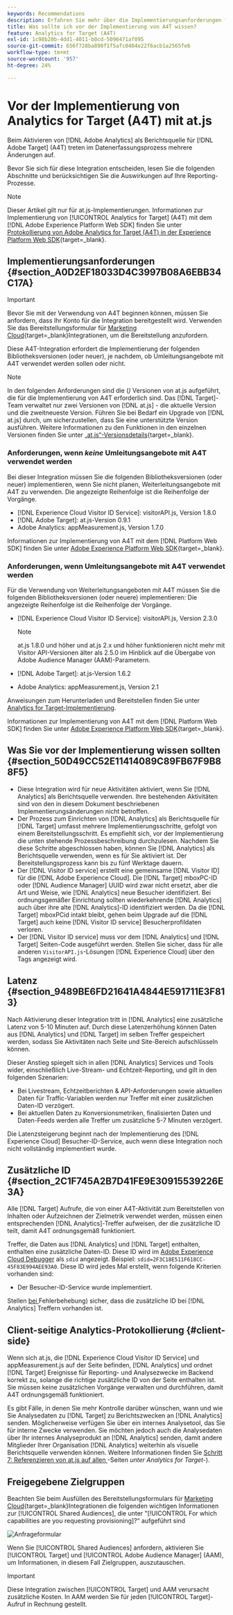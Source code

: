 ```yaml
---
keywords: Recommendations
description: Erfahren Sie mehr über die Implementierungsanforderungen für Analytics  [!DNL Target] A4T) und darüber, was Sie vor der Implementierung dieser Integration beachten sollten.
title: Was sollte ich vor der Implementierung von A4T wissen?
feature: Analytics for Target (A4T)
exl-id: 1c98b20b-4dd1-4011-b0cd-5096471af095
source-git-commit: 656f728ba890f1f5afc0404e22f6acb1a2565fe6
workflow-type: tm+mt
source-wordcount: '957'
ht-degree: 24%

---
```


# Vor der Implementierung von Analytics for Target (A4T) mit at.js

Beim Aktivieren von [!DNL Adobe Analytics] als Berichtsquelle für [!DNL Adobe Target] (A4T) treten im Datenerfassungsprozess mehrere Änderungen auf.

Bevor Sie sich für diese Integration entscheiden, lesen Sie die folgenden Abschnitte und berücksichtigen Sie die Auswirkungen auf Ihre Reporting-Prozesse.

>[!NOTE]
>
>Dieser Artikel gilt nur für at.js-Implementierungen. Informationen zur Implementierung von [!UICONTROL Analytics for Target] (A4T) mit dem [!DNL Adobe Experience Platform Web SDK] finden Sie unter [Protokollierung von Adobe Analytics for Target (A4T) in der Experience Platform Web SDK](https://experienceleague.adobe.com/docs/target-dev/developer/a4t/overview-a4t.html?lang=de){target=_blank}.

## Implementierungsanforderungen {#section_A0D2EF18033D4C3997B08A6EBB34C17A}

>[!IMPORTANT]
>
>Bevor Sie mit der Verwendung von A4T beginnen können, müssen Sie anfordern, dass Ihr Konto für die Integration bereitgestellt wird. Verwenden Sie das Bereitstellungsformular für [Marketing Cloud](https://survey.adobe.com/jfe/form/SV_ekBHTLSoP5Zki2y){target=_blank}Integrationen, um die Bereitstellung anzufordern.

Diese A4T-Integration erfordert die Implementierung der folgenden Bibliotheksversionen (oder neuer), je nachdem, ob Umleitungsangebote mit A4T verwendet werden sollen oder nicht.

>[!NOTE]
>
>In den folgenden Anforderungen sind die (*)* Versionen von at.js aufgeführt, die für die Implementierung von A4T erforderlich sind. Das [!DNL Target]-Team verwaltet nur zwei Versionen von [!DNL at.js] - die aktuelle Version und die zweitneueste Version. Führen Sie bei Bedarf ein Upgrade von [!DNL at.js] durch, um sicherzustellen, dass Sie eine unterstützte Version ausführen. Weitere Informationen zu den Funktionen in den einzelnen Versionen finden Sie unter [„at.js“-Versionsdetails](https://experienceleague.adobe.com/docs/target-dev/developer/client-side/at-js-implementation/target-atjs-versions.html?lang=de){target=_blank}.

### Anforderungen, wenn *keine* Umleitungsangebote mit A4T verwendet werden

Bei dieser Integration müssen Sie die folgenden Bibliotheksversionen (oder neuer) implementieren, wenn Sie nicht planen, Weiterleitungsangebote mit A4T zu verwenden. Die angezeigte Reihenfolge ist die Reihenfolge der Vorgänge.

* [!DNL Experience Cloud Visitor ID Service]: visitorAPI.js, Version 1.8.0
* [!DNL Adobe Target]: at.js-Version 0.9.1
* Adobe Analytics: appMeasurement.js, Version 1.7.0

Informationen zur Implementierung von A4T mit dem [!DNL Platform Web SDK] finden Sie unter [Adobe Experience Platform Web SDK](https://experienceleague.adobe.com/docs/target-dev/developer/client-side/aep-web-sdk.html?lang=de){target=_blank}.

### Anforderungen, wenn Umleitungsangebote mit A4T verwendet werden

Für die Verwendung von Weiterleitungsangeboten mit A4T müssen Sie die folgenden Bibliotheksversionen (oder neuere) implementieren: Die angezeigte Reihenfolge ist die Reihenfolge der Vorgänge.

* [!DNL Experience Cloud Visitor ID Service]: visitorAPI.js, Version 2.3.0

  >[!NOTE]
  >
  >at.js 1.8.0 und höher und at.js 2.x und höher funktionieren nicht mehr mit Visitor API-Versionen älter als 2.5.0 im Hinblick auf die Übergabe von Adobe Audience Manager (AAM)-Parametern.

* [!DNL Adobe Target]: at.js-Version 1.6.2

* Adobe Analytics: appMeasurement.js, Version 2.1

Anweisungen zum Herunterladen und Bereitstellen finden Sie unter [Analytics for Target-Implementierung](/help/main/c-integrating-target-with-mac/a4t/a4timplementation.md).

Informationen zur Implementierung von A4T mit dem [!DNL Platform Web SDK] finden Sie unter [Adobe Experience Platform Web SDK](https://experienceleague.adobe.com/docs/target-dev/developer/client-side/aep-web-sdk.html?lang=de){target=_blank}.

## Was Sie vor der Implementierung wissen sollten {#section_50D49CC52E11414089C89FB67F9B88F5}

* Diese Integration wird für neue Aktivitäten aktiviert, wenn Sie [!DNL Analytics] als Berichtsquelle verwenden. Ihre bestehenden Aktivitäten sind von den in diesem Dokument beschriebenen Implementierungsänderungen nicht betroffen.
* Der Prozess zum Einrichten von [!DNL Analytics] als Berichtsquelle für [!DNL Target] umfasst mehrere Implementierungsschritte, gefolgt von einem Bereitstellungsschritt. Es empfiehlt sich, vor der Implementierung die unten stehende Prozessbeschreibung durchzulesen. Nachdem Sie diese Schritte abgeschlossen haben, können Sie [!DNL Analytics] als Berichtsquelle verwenden, wenn es für Sie aktiviert ist. Der Bereitstellungsprozess kann bis zu fünf Werktage dauern.
* Der [!DNL Visitor ID service] erstellt eine gemeinsame [!DNL Visitor ID] für die [!DNL Adobe Experience Cloud]. Die [!DNL Target] mboxPC-ID oder [!DNL Audience Manager] UUID wird zwar nicht ersetzt, aber die Art und Weise, wie [!DNL Analytics] neue Besucher identifiziert. Bei ordnungsgemäßer Einrichtung sollten wiederkehrende [!DNL Analytics] auch über ihre alte [!DNL Analytics]-ID identifiziert werden. Da die [!DNL Target] mboxPCid intakt bleibt, gehen beim Upgrade auf die [!DNL Target] auch keine [!DNL Visitor ID service] Besucherprofildaten verloren.
* Der [!DNL Visitor ID service] muss vor dem [!DNL Analytics] und [!DNL Target] Seiten-Code ausgeführt werden. Stellen Sie sicher, dass für alle anderen `VisitorAPI.js`-Lösungen [!DNL Experience Cloud] über den Tags angezeigt wird.

## Latenz {#section_9489BE6FD21641A4844E591711E3F813}

Nach Aktivierung dieser Integration tritt in [!DNL Analytics] eine zusätzliche Latenz von 5-10 Minuten auf. Durch diese Latenzerhöhung können Daten aus [!DNL Analytics] und [!DNL Target] im selben Treffer gespeichert werden, sodass Sie Aktivitäten nach Seite und Site-Bereich aufschlüsseln können.

Dieser Anstieg spiegelt sich in allen [!DNL Analytics] Services und Tools wider, einschließlich Live-Stream- und Echtzeit-Reporting, und gilt in den folgenden Szenarien:

* Bei Livestream, Echtzeitberichten &amp; API-Anforderungen sowie aktuellen Daten für Traffic-Variablen werden nur Treffer mit einer zusätzlichen Daten-ID verzögert.
* Bei aktuellen Daten zu Konversionsmetriken, finalisierten Daten und Daten-Feeds werden alle Treffer um zusätzliche 5-7 Minuten verzögert.

Die Latenzsteigerung beginnt nach der Implementierung des [!DNL Experience Cloud] Besucher-ID-Service, auch wenn diese Integration noch nicht vollständig implementiert wurde.

## Zusätzliche ID  {#section_2C1F745A2B7D41FE9E30915539226E3A}

Alle [!DNL Target] Aufrufe, die von einer A4T-Aktivität zum Bereitstellen von Inhalten oder Aufzeichnen der Zielmetrik verwendet werden, müssen einen entsprechenden [!DNL Analytics]-Treffer aufweisen, der die zusätzliche ID teilt, damit A4T ordnungsgemäß funktioniert.

Treffer, die Daten aus [!DNL Analytics] und [!DNL Target] enthalten, enthalten eine zusätzliche Daten-ID. Diese ID wird im [Adobe Experience Cloud Debugger](https://experienceleague.adobe.com/docs/debugger/using/experience-cloud-debugger.html?lang=de) als `sdid` angezeigt. Beispiel: `sdid=2F3C18E511F618CC-45F83E994AEE93A0`. Diese ID wird jedes Mal erstellt, wenn folgende Kriterien vorhanden sind:

* Der Besucher-ID-Service wurde implementiert.

Stellen [ bei ](/help/main/c-integrating-target-with-mac/a4t/c-a4t-troubleshooting/a4t-troubleshooting.md)Fehlerbehebung) sicher, dass die zusätzliche ID bei [!DNL Analytics] Treffern vorhanden ist.

## Client-seitige Analytics-Protokollierung {#client-side}

Wenn sich at.js, die [!DNL Experience Cloud Visitor ID Service] und appMeasurement.js auf der Seite befinden, [!DNL Analytics] und ordnet [!DNL Target] Ereignisse für Reporting- und Analysezwecke im Backend korrekt zu, solange die richtige zusätzliche ID von der Seite enthalten ist. Sie müssen keine zusätzlichen Vorgänge verwalten und durchführen, damit A4T ordnungsgemäß funktioniert.

Es gibt Fälle, in denen Sie mehr Kontrolle darüber wünschen, wann und wie Sie Analysedaten zu [!DNL Target] zu Berichtszwecken an [!DNL Analytics] senden. Möglicherweise verfügen Sie über ein internes Analysetool, das Sie für interne Zwecke verwenden. Sie möchten jedoch auch die Analysedaten über Ihr internes Analyseprodukt an [!DNL Analytics] senden, damit andere Mitglieder Ihrer Organisation [!DNL Analytics] weiterhin als visuelle Berichtsquelle verwenden können. Weitere Informationen finden Sie [Schritt 7: Referenzieren von at.js auf allen ](/help/main/c-integrating-target-with-mac/a4t/a4timplementation.md#step7)-Seiten *unter Analytics for Target-*).

## Freigegebene Zielgruppen

Beachten Sie beim Ausfüllen des Bereitstellungsformulars für [Marketing Cloud](https://survey.adobe.com/jfe/form/SV_ekBHTLSoP5Zki2y){target=_blank}Integrationen die folgenden wichtigen Informationen zur [!UICONTROL Shared Audiences], die unter &quot;[!UICONTROL For which capabilities are you requesting provisioning]?“ aufgeführt sind

![Anfrageformular](/help/main/c-integrating-target-with-mac/a4t/assets/request-form.png)

Wenn Sie [!UICONTROL Shared Audiences] anfordern, aktivieren Sie [!UICONTROL Target] und [!UICONTROL Adobe Audience Manager] (AAM), um Informationen, in diesem Fall Zielgruppen, auszutauschen.

>[!IMPORTANT]
>
>Diese Integration zwischen [!UICONTROL Target] und AAM verursacht zusätzliche Kosten. In AAM werden Sie für jeden [!UICONTROL Target]-Aufruf in Rechnung gestellt.
